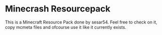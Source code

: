 # Minecrash Resourcepack
This is a Minecraft Resource Pack done by sesar54. Feel free to check on it, copy mcmeta files and ofcourse use it like it currently exists.
